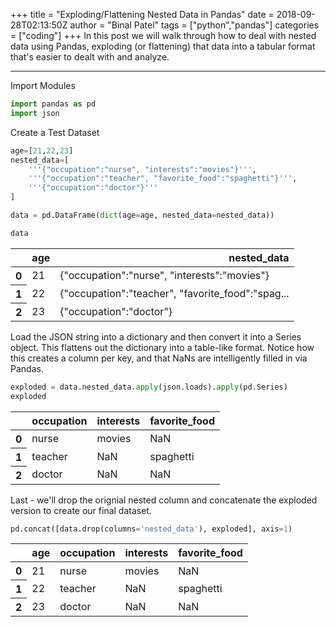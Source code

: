 +++
title = "Exploding/Flattening Nested Data in Pandas"
date = 2018-09-28T02:13:50Z
author = "Binal Patel"
tags = ["python","pandas"]
categories = ["coding"]
+++
In this post we will walk through how to deal with nested data using Pandas, exploding (or flattening) that data into a tabular format that's easier to dealt with and analyze.
<!--more-->
***
Import Modules
```python
import pandas as pd
import json
```

Create a Test Dataset

```python
age=[21,22,23]
nested_data=[
    '''{"occupation":"nurse", "interests":"movies"}''',
    '''{"occupation":"teacher", "favorite_food":"spaghetti"}''', 
    '''{"occupation":"doctor"}'''
]

data = pd.DataFrame(dict(age=age, nested_data=nested_data))
```


```python
data
```
<div>
<table class="table table-bordered table-sm table-hover">
  <thead>
    <tr style="text-align: right;">
      <th></th>
      <th>age</th>
      <th>nested_data</th>
    </tr>
  </thead>
  <tbody>
    <tr>
      <th>0</th>
      <td>21</td>
      <td>{"occupation":"nurse", "interests":"movies"}</td>
    </tr>
    <tr>
      <th>1</th>
      <td>22</td>
      <td>{"occupation":"teacher", "favorite_food":"spag...</td>
    </tr>
    <tr>
      <th>2</th>
      <td>23</td>
      <td>{"occupation":"doctor"}</td>
    </tr>
  </tbody>
</table>
</div>


Load the JSON string into a dictionary and then convert it into a Series object. This flattens out the dictionary into a table-like format. Notice how this creates a column per key, and that NaNs are intelligently filled in via Pandas.
```python
exploded = data.nested_data.apply(json.loads).apply(pd.Series)
exploded
```
<div>
<table class="table table-bordered table-sm table-hover">
  <thead>
    <tr style="text-align: right;">
      <th></th>
      <th>occupation</th>
      <th>interests</th>
      <th>favorite_food</th>
    </tr>
  </thead>
  <tbody>
    <tr>
      <th>0</th>
      <td>nurse</td>
      <td>movies</td>
      <td>NaN</td>
    </tr>
    <tr>
      <th>1</th>
      <td>teacher</td>
      <td>NaN</td>
      <td>spaghetti</td>
    </tr>
    <tr>
      <th>2</th>
      <td>doctor</td>
      <td>NaN</td>
      <td>NaN</td>
    </tr>
  </tbody>
</table>
</div>

Last - we'll drop the orignial nested column and concatenate the exploded version to create our final dataset.
```python
pd.concat([data.drop(columns='nested_data'), exploded], axis=1)
```
<div>
<table class="table table-bordered table-sm table-hover">
  <thead>
    <tr style="text-align: right;">
      <th></th>
      <th>age</th>
      <th>occupation</th>
      <th>interests</th>
      <th>favorite_food</th>
    </tr>
  </thead>
  <tbody>
    <tr>
      <th>0</th>
      <td>21</td>
      <td>nurse</td>
      <td>movies</td>
      <td>NaN</td>
    </tr>
    <tr>
      <th>1</th>
      <td>22</td>
      <td>teacher</td>
      <td>NaN</td>
      <td>spaghetti</td>
    </tr>
    <tr>
      <th>2</th>
      <td>23</td>
      <td>doctor</td>
      <td>NaN</td>
      <td>NaN</td>
    </tr>
  </tbody>
</table>
</div>
